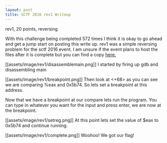 ```yaml
---
layout: post
title: SCTF 2016 rev1 Writeup
---
```


rev1, 20 points, reversing


With this challenge being completed 572 times I think it is okay to go ahead and get a jump
start on posting this write up. rev1 was a simple reversing problem for the sctf 2016 event.
I am unsure if the event plans to host the files after it is complete but you can find a
copy [here.](https://www.dropbox.com/s/duluob41jhmr6v0/rev1?dl=0)

[[assets/image/rev1/disassemblemain.png]]
I started by firing up gdb and disassembling main

[[assets/image/rev1/breakpoint.png]]
Then look at <+68> as you can see we are comparing %eax and 0x5b74. So lets set a breakpoint
at this address.


Now that we have a breakpoint at our compare lets run the program. You can type in whatever you
want for the input and press enter, we are now at the breakpoint.

[[assets/image/rev1/setreg.png]]
At this point lets set the value of $eax to 0x5b74 and continue running.

[[assets/image/rev1/complete.png]]
Woohoo! We got our flag!
